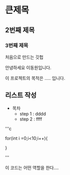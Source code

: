# 큰제목
## 2번째 제목
### 3번째 제목

처음으로 만드는 깃헙


안녕하세요 이동원입니다. 

이 프로젝트의 목적은 ..... 입니다. 

## 리스트 작성

* 목차
  * step 1 : dddd
  * step 2 : ffff

'''c

for(int i =0;i<10;i++){

}

'''

이 코드는 어떤 역할을 한다....
